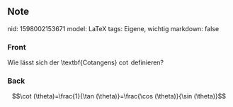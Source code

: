 ## Note
nid: 1598002153671
model: LaTeX
tags: Eigene, wichtig
markdown: false

### Front
Wie lässt sich der \textbf{Cotangens} $\cot$ definieren?

### Back
$$\cot (\theta)=\frac{1}{\tan (\theta)}=\frac{\cos (\theta)}{\sin (\theta)}$$
